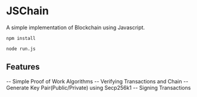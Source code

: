 # JSChain
A simple implementation of Blockchain using Javascript. 


`npm install`

`node run.js`

## Features
-- Simple Proof of Work Algorithms
-- Verifying Transactions and Chain
-- Generate Key Pair(Public/Private) using Secp256k1
-- Signing Transactions
